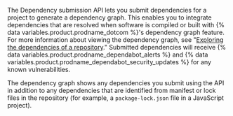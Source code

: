 The Dependency submission API lets you submit dependencies for a project to generate a dependency graph. This enables you to integrate dependencies that are resolved when software is compiled or built with {% data variables.product.prodname_dotcom %}'s dependency graph feature. For more information about viewing the dependency graph, see "[Exploring the dependencies of a repository](/code-security/supply-chain-security/understanding-your-software-supply-chain/exploring-the-dependencies-of-a-repository#viewing-the-dependency-graph)." Submitted dependencies will receive {% data variables.product.prodname_dependabot_alerts %} and {% data variables.product.prodname_dependabot_security_updates %} for any known vulnerabilities.

The dependency graph shows any dependencies you submit using the API in addition to any dependencies that are identified from manifest or lock files in the repository (for example, a `package-lock.json` file in a JavaScript project).
